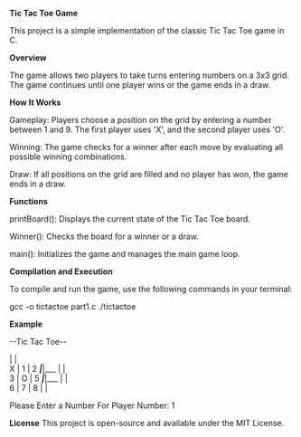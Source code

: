 **Tic Tac Toe Game**

This project is a simple implementation of the classic Tic Tac Toe game in C.

**Overview**

The game allows two players to take turns entering numbers on a 3x3 grid. The game continues until one player wins or the game ends in a draw.

**How It Works**

Gameplay: Players choose a position on the grid by entering a number between 1 and 9. The first player uses 'X', and the second player uses 'O'.

Winning: The game checks for a winner after each move by evaluating all possible winning combinations.

Draw: If all positions on the grid are filled and no player has won, the game ends in a draw.

**Functions**

printBoard(): Displays the current state of the Tic Tac Toe board.

Winner(): Checks the board for a winner or a draw.

main(): Initializes the game and manages the main game loop.

**Compilation and Execution**

To compile and run the game, use the following commands in your terminal:

gcc -o tictactoe part1.c
./tictactoe

**Example**

--Tic Tac Toe--

   |   |   
 X | 1 | 2 
___|___|___
   |   |   
 3 | O | 5 
___|___|___
   |   |   
 6 | 7 | 8 
   |   |   

Please Enter a Number For Player Number: 1

**License**
This project is open-source and available under the MIT License.

